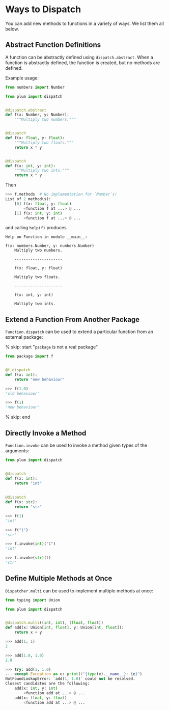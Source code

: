 # Ways to Dispatch

You can add new methods to functions in a variety of ways.
We list them all below.

## Abstract Function Definitions

A function can be abstractly defined using `dispatch.abstract`.
When a function is abstractly defined, the function is created, but no methods
are defined.

Example usage:

```python
from numbers import Number

from plum import dispatch


@dispatch.abstract
def f(x: Number, y: Number):
    """Multiply two numbers."""


@dispatch
def f(x: float, y: float):
    """Multiply two floats."""
    return x * y


@dispatch
def f(x: int, y: int):
    """Multiply two ints."""
    return x * y
```

Then

```python
>>> f.methods  # No implementation for `Number`s!
List of 2 method(s):
    [0] f(x: float, y: float)
        <function f at ...> @ ...
    [1] f(x: int, y: int)
        <function f at ...> @ ...
```

and calling `help(f)` produces

```
Help on Function in module __main__:

f(x: numbers.Number, y: numbers.Number)
    Multiply two numbers.

    ---------------------

    f(x: float, y: float)

    Multiply two floats.

    ---------------------

    f(x: int, y: int)

    Multiply two ints.
```

## Extend a Function From Another Package

`Function.dispatch` can be used to extend a particular function from an external
package:

% skip: start "`package` is not a real package"

```python
from package import f


@f.dispatch
def f(x: int):
    return "new behaviour"
```

```python
>>> f(1.0)
'old behaviour'

>>> f(1)
'new behaviour'
```

% skip: end

## Directly Invoke a Method

`Function.invoke` can be used to invoke a method given types of the arguments:

```python
from plum import dispatch


@dispatch
def f(x: int):
    return "int"
    
    
@dispatch
def f(x: str):
    return "str"
```

```python
>>> f(1)
'int'

>>> f("1")
'str'

>>> f.invoke(int)("1")
'int'

>>> f.invoke(str)(1)
'str'
```

## Define Multiple Methods at Once

`Dispatcher.multi` can be used to implement multiple methods at once:

```python
from typing import Union

from plum import dispatch


@dispatch.multi((int, int), (float, float))
def add(x: Union[int, float], y: Union[int, float]):
    return x + y
```

```python
>>> add(1, 1)
2

>>> add(1.0, 1.0)
2.0

>>> try: add(1, 1.0)
... except Exception as e: print(f"{type(e).__name__}: {e}")
NotFoundLookupError: `add(1, 1.0)` could not be resolved.
Closest candidates are the following:
    add(x: int, y: int)
        <function add at ...> @ ...
    add(x: float, y: float)
        <function add at ...> @ ...
```
